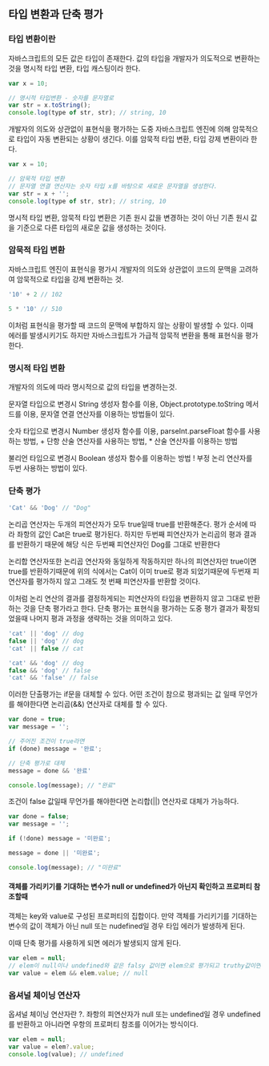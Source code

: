 ## 타입 변환과 단축 평가
### 타입 변환이란
자바스크립트의 모든 값은 타입이 존재한다. 값의 타입을 개발자가 의도적으로 변환하는 것을 명시적 타입 변환, 타입 캐스팅이라 한다.

```js
var x = 10;

// 명시적 타입변환 - 숫자를 문자열로 
var str = x.toString();
console.log(type of str, str); // string, 10
```

개발자의 의도와 상관없이 표현식을 평가하는 도중 자바스크립트 엔진에 의해 암묵적으로 타입이 자동 변환되는 상황이 생긴다. 이를 암묵적 타입 변환, 타입 강제 변환이라 한다.

```js
var x = 10;

// 암묵적 타입 변환
// 문자열 연결 연산자는 숫자 타입 x를 바탕으로 새로운 문자열을 생성한다.
var str = x + '';
console.log(type of str, str); // string, 10
```

명시적 타입 변환, 암묵적 타입 변환은 기존 원시 값을 변경하는 것이 아닌 기존 원시 값을 기준으로 다른 타입의 새로운 값을 생성하는 것이다.

### 암묵적 타입 변환
자바스크립트 엔진이 표현식을 평가시 개발자의 의도와 상관없이 코드의 문맥을 고려하여 암묵적으로 타입을 강제 변환하는 것.

```js
'10' + 2 // 102

5 * '10' // 510
```
이처럼 표현식을 평가할 때 코드의 문맥에 부합하지 않는 상황이 발생할 수 있다. 이때 에러를 발생시키기도 하지만 자바스크립트가 가급적 암묵적 변환을 통해 표현식을 평가한다.

### 명시적 타입 변환
개발자의 의도에 따라 명시적으로 값의 타입을 변경하는것.

문자열 타입으로 변경시 String 생성자 함수를 이용, Object.prototype.toString 메서드를 이용, 문자열 연결 연산자를 이용하는 방법들이 있다.

숫자 타입으로 변경시 Number 생성자 함수를 이용, parseInt.parseFloat 함수를 사용하는 방법, + 단항 산술 연산자를 사용하는 방법, * 산술 연산자를 이용하는 방법

불리언 타입으로 변경시 Boolean 생성자 함수를 이용하는 방법 ! 부정 논리 연산자를 두번 사용하는 방법이 있다.

### 단축 평가
```js
'Cat' && 'Dog' // "Dog"
```
논리곱 연산자는 두개의 피연산자가 모두 true일때 true를 반환해준다. 평가 순서에 따라 좌항의 값인 Cat은 true로 평가된다. 하지만 두번째 피연산자가 논리곱의 평과 결과를 반환하기 때문에 해당 식은 두번째 피연산자인 Dog를 그대로 반환한다

논리합 연산자또한 논리곱 연산자와 동일하게 작동하지만 하나의 피연산자만 true이면 true를 반환하기때문에 위의 식에서는 Cat이 이미 true로 평과 되었기때문에 두번재 피연산자를 평가하지 않고 그래도 첫 번째 피연산자를 반환할 것이다.

이처럼 논리 연산의 결과를 결정하게되는 피연산자의 타입을 변환하지 않고 그대로 반환하는 것을 단축 평가라고 한다. 단축 평가는 표현식을 평가하는 도중 평가 결과가 확정되었을때 나머지 평과 과정을 생략하는 것을 의미하고 있다.

```js
'cat' || 'dog' // dog
false || 'dog' // dog
'cat' || false // cat

'cat' && 'dog' // dog
false && 'dog' // false
'cat' && 'false' // false
```
이러한 단출평가는 if문을 대체할 수 있다. 어떤 조건이 참으로 평과되는 값 일때 무언가를 해야한다면 논리곱(&&) 연산자로 대체를 할 수 있다.

```js
var done = true;
var message = '';

// 주어진 조건이 true라면
if (done) message = '완료';

// 단축 평가로 대체
message = done && '완료'

console.log(message); // "완료"
```

조건이 false 값일때 무언가를 해야한다면 논리합(||) 연산자로 대체가 가능하다.

```js
var done = false;
var message = '';

if (!done) message = '미완료';

message = done || '미완료';

console.log(message); // "미완료"
```

#### 객체를 가리키기를 기대하는 변수가 null or undefined가 아닌지 확인하고 프로퍼티 참조할때
객체는 key와 value로 구성된 프로퍼티의 집합이다. 만약 객체를 가리키기를 기대하는 변수의 값이 객체가 아닌 null 또는 nudefined일 경우 타입 에러가 발생하게 된다.

이때 단축 평가를 사용하게 되면 에러가 발생되지 않게 된다.

```js
var elem = null;
// elem이 null이나 undefined와 같은 falsy 값이면 elem으로 평가되고 truthy값이면 elem.value값으로 평가된다.
var value = elem && elem.value; // null
```

### 옵셔널 체이닝 연산자
옵셔널 체이닝 연산자란 ?. 좌항의 피연산자가 null 또는 undefined일 경우 undefined를 반환하고 아니라면 우항의 프로퍼티 참조를 이어가는 방식이다.

```js
var elem = null;
var value = elem?.value;
console.log(value); // undefined
```